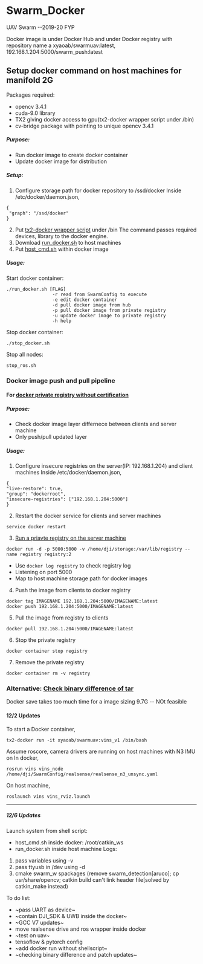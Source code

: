 # Swarm_Docker
UAV Swarm --2019-20 FYP

Docker image is under Docker Hub  and under Docker registry with repository name a xyaoab/swarmuav:latest, 192.168.1.204:5000/swarm_push:latest

## Setup docker command on host machines for manifold 2G
Packages required:
- opencv 3.4.1
- cuda-9.0 library
- TX2 giving docker access to gpu(tx2-docker wrapper script under /bin)
- cv-bridge package with pointing to unique opencv 3.4.1
##### Purpose: 
- Run docker image to create docker container 
- Update docker image for distribution 
##### Setup:
1. Configure storage path for docker repository to /ssd/docker
Inside /etc/docker/daemon.json,
```
{
 "graph": "/ssd/docker"
}
```
2. Put [tx2-docker wrapper script](https://github.com/xyaoab/Swarm_Docker/blob/master/tx2-docker) under /bin 
The command passes required devices, library to the docker engine. 
3. Download [run_docker.sh](https://github.com/xyaoab/Swarm_Docker/blob/master/run_docker.sh) to host machines
4. Put [host_cmd.sh](https://github.com/xyaoab/Swarm_Docker/blob/master/host_cmd.sh) within docker image 

##### Usage:
Start docker container:
``` 
./run_docker.sh [FLAG] 
            	 -r read from SwarmConfig to execute 
            	 -e edit docker container 
            	 -d pull docker image from hub 
            	 -p pull docker image from private registry 
            	 -u update docker image to private registry 
            	 -h help

```
Stop docker container:
```
./stop_docker.sh
```
Stop all nodes:
```
stop_ros.sh
```

### Docker image push and pull pipeline 
#### For [docker private registry without certification](https://docs.docker.com/registry/insecure/)
##### Purpose: 
- Check docker image layer differnece between clients and server machine
- Only push/pull updated layer 
##### Usage:
1. Configure insecure registries on the server(IP: 192.168.1.204) and client machines 
  Inside /etc/docker/daemon.json, 
  ```
  {
  "live-restore": true,
  "group": "dockerroot",
  "insecure-registries": ["192.168.1.204:5000"]
  }
  ```
2. Restart the docker service for clients and server machines 
```
service docker restart
```
3. [Run a priavte registry on the server machine](https://ithelp.ithome.com.tw/articles/10191213)
```
docker run -d -p 5000:5000 -v /home/dji/storage:/var/lib/registry --name registry registry:2
```
- Use ```docker log registry``` to check registry log 
- Listening on port 5000
- Map to host machine storage path for docker images
4. Push the image from clients to docker registry
```
docker tag IMAGENAME 192.168.1.204:5000/IMAGENAME:latest
docker push 192.168.1.204:5000/IMAGENAME:latest
```
5. Pull the image from registry to clients
```
docker pull 192.168.1.204:5000/IMAGENAME:latest
```
6. Stop the private registry
```
docker container stop registry
```
7. Remove the private registry 
```
docker container rm -v registry
```
### Alternative: [Check binary difference of tar](https://github.com/dvddarias/docker-sync)
Docker save takes too much time for a image sizing 9.7G -- NOt feasible


#### 12/2 Updates
To start a Docker container,
```
tx2-docker run -it xyaoab/swarmuav:vins_v1 /bin/bash
```
Assume roscore, camera drivers are running on host machines with N3 IMU on 
In docker,
```
rosrun vins vins_node /home/dji/SwarmConfig/realsense/realsense_n3_unsync.yaml 
```
On host machine, 
```
roslaunch vins vins_rviz.launch
```
---
##### 12/6 Updates
Launch system from shell script:

- host_cmd.sh inside docker: /root/catkin_ws
- run_docker.sh inside host machine
Logs: 
1. pass variables using -v 
2. pass ttyusb in /dev using -d
3. cmake swarm_w spackages  (remove swarm_detection[aruco]; cp usr/share/opencv; catkin build can't link header file[solved by catkin_make instead)


To do list: 
- ~pass UART as device~
- ~contain DJI_SDK & UWB inside the docker~
- ~GCC V7 updates~
- move realsense drive and ros wrapper inside docker 
- ~test on uav~
- tensoflow & pytorch config
- ~add docker run without shellscript~
- ~checking binary difference and patch updates~
